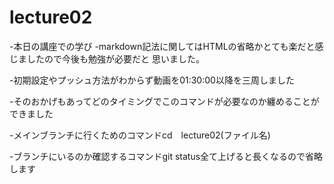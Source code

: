 # lecture02

-本日の講座での学び
-markdown記法に関してはHTMLの省略かとても楽だと感じましたので今後も勉強が必要だと
思いました。

-初期設定やプッシュ方法がわからず動画を01:30:00以降を三周しました

-そのおかげもあってどのタイミングでこのコマンドが必要なのか纏めることができました

-メインブランチに行くためのコマンドcd　lecture02(ファイル名)

-ブランチにいるのか確認するコマンドgit status全て上げると長くなるので省略します